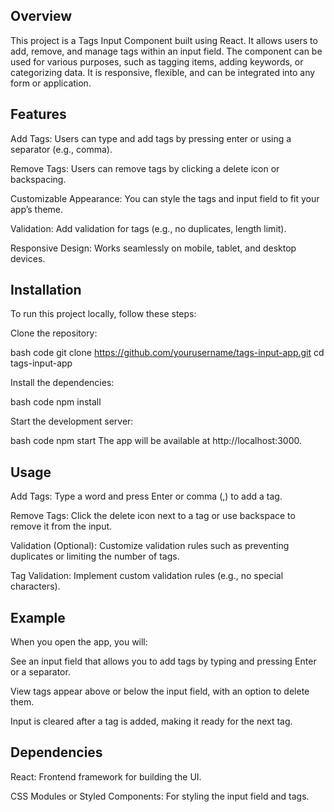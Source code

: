 ## Overview

This project is a Tags Input Component built using React. It allows users to add, remove, and manage tags within an input field. The component can be used for various purposes, such as tagging items, adding keywords, or categorizing data. It is responsive, flexible, and can be integrated into any form or application.

## Features

Add Tags: Users can type and add tags by pressing enter or using a separator (e.g., comma).

Remove Tags: Users can remove tags by clicking a delete icon or backspacing.

Customizable Appearance: You can style the tags and input field to fit your app’s theme.

Validation: Add validation for tags (e.g., no duplicates, length limit).

Responsive Design: Works seamlessly on mobile, tablet, and desktop devices.

## Installation

To run this project locally, follow these steps:

Clone the repository:

bash code
git clone https://github.com/yourusername/tags-input-app.git
cd tags-input-app

Install the dependencies:

bash code
npm install

Start the development server:

bash code
npm start
The app will be available at http://localhost:3000.

## Usage

Add Tags: Type a word and press Enter or comma (,) to add a tag.

Remove Tags: Click the delete icon next to a tag or use backspace to remove it from the input.

Validation (Optional): Customize validation rules such as preventing duplicates or limiting the number of tags.


Tag Validation: Implement custom validation rules (e.g., no special characters).

## Example
When you open the app, you will:

See an input field that allows you to add tags by typing and pressing Enter or a separator.

View tags appear above or below the input field, with an option to delete them.

Input is cleared after a tag is added, making it ready for the next tag.

## Dependencies

React: Frontend framework for building the UI.

CSS Modules or Styled Components: For styling the input field and tags.

